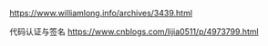 https://www.williamlong.info/archives/3439.html

代码认证与签名
https://www.cnblogs.com/lijia0511/p/4973799.html